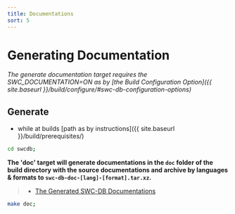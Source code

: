 ```yaml
---
title: Documentations
sort: 5 
---
```



# Generating Documentation

_The generate documentation target requires the SWC_DOCUMENTATION=ON as by [the Build Configuration Option]({{ site.baseurl }}/build/configure/#swc-db-configuration-options)_


## Generate
*  while at builds [path as by instructions]({{ site.baseurl }}/build/prerequisites/)

```bash
cd swcdb;
```

**The 'doc' target will generate documentations in the `doc` folder of the build directory with the source documentations and archive by languages & formats to `swc-db-doc-[lang]-[format].tar.xz`.**
> * [The Generated SWC-DB Documentations](https://www.swcdb.org/additional-docs/)

```bash
make doc;
```


